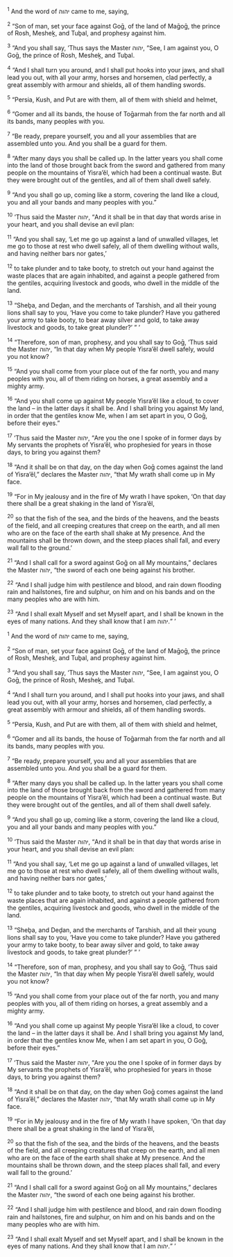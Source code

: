 <sup>1</sup> And the word of יהוה came to me, saying,

<sup>2</sup> “Son of man, set your face against Goḡ, of the land of Maḡoḡ, the prince of Rosh, Mesheḵ, and Tuḇal, and prophesy against him.

<sup>3</sup> “And you shall say, ‘Thus says the Master יהוה, “See, I am against you, O Goḡ, the prince of Rosh, Mesheḵ, and Tuḇal.

<sup>4</sup> “And I shall turn you around, and I shall put hooks into your jaws, and shall lead you out, with all your army, horses and horsemen, clad perfectly, a great assembly with armour and shields, all of them handling swords.

<sup>5</sup> “Persia, Kush, and Put are with them, all of them with shield and helmet,

<sup>6</sup> “Gomer and all its bands, the house of Toḡarmah from the far north and all its bands, many peoples with you.

<sup>7</sup> “Be ready, prepare yourself, you and all your assemblies that are assembled unto you. And you shall be a guard for them.

<sup>8</sup> “After many days you shall be called up. In the latter years you shall come into the land of those brought back from the sword and gathered from many people on the mountains of Yisra’ĕl, which had been a continual waste. But they were brought out of the gentiles, and all of them shall dwell safely.

<sup>9</sup> “And you shall go up, coming like a storm, covering the land like a cloud, you and all your bands and many peoples with you.”

<sup>10</sup> ‘Thus said the Master יהוה, “And it shall be in that day that words arise in your heart, and you shall devise an evil plan:

<sup>11</sup> “And you shall say, ‘Let me go up against a land of unwalled villages, let me go to those at rest who dwell safely, all of them dwelling without walls, and having neither bars nor gates,’

<sup>12</sup> to take plunder and to take booty, to stretch out your hand against the waste places that are again inhabited, and against a people gathered from the gentiles, acquiring livestock and goods, who dwell in the middle of the land.

<sup>13</sup> “Sheḇa, and Deḏan, and the merchants of Tarshish, and all their young lions shall say to you, ‘Have you come to take plunder? Have you gathered your army to take booty, to bear away silver and gold, to take away livestock and goods, to take great plunder?’ ” ’

<sup>14</sup> “Therefore, son of man, prophesy, and you shall say to Goḡ, ‘Thus said the Master יהוה, “In that day when My people Yisra’ĕl dwell safely, would you not know?

<sup>15</sup> “And you shall come from your place out of the far north, you and many peoples with you, all of them riding on horses, a great assembly and a mighty army.

<sup>16</sup> “And you shall come up against My people Yisra’ĕl like a cloud, to cover the land – in the latter days it shall be. And I shall bring you against My land, in order that the gentiles know Me, when I am set apart in you, O Goḡ, before their eyes.”

<sup>17</sup> ‘Thus said the Master יהוה, “Are you the one I spoke of in former days by My servants the prophets of Yisra’ĕl, who prophesied for years in those days, to bring you against them?

<sup>18</sup> “And it shall be on that day, on the day when Goḡ comes against the land of Yisra’ĕl,” declares the Master יהוה, “that My wrath shall come up in My face.

<sup>19</sup> “For in My jealousy and in the fire of My wrath I have spoken, ‘On that day there shall be a great shaking in the land of Yisra’ĕl,

<sup>20</sup> so that the fish of the sea, and the birds of the heavens, and the beasts of the field, and all creeping creatures that creep on the earth, and all men who are on the face of the earth shall shake at My presence. And the mountains shall be thrown down, and the steep places shall fall, and every wall fall to the ground.’

<sup>21</sup> “And I shall call for a sword against Goḡ on all My mountains,” declares the Master יהוה, “the sword of each one being against his brother.

<sup>22</sup> “And I shall judge him with pestilence and blood, and rain down flooding rain and hailstones, fire and sulphur, on him and on his bands and on the many peoples who are with him.

<sup>23</sup> “And I shall exalt Myself and set Myself apart, and I shall be known in the eyes of many nations. And they shall know that I am יהוה.” ’

<sup>1</sup> And the word of יהוה came to me, saying,

<sup>2</sup> “Son of man, set your face against Goḡ, of the land of Maḡoḡ, the prince of Rosh, Mesheḵ, and Tuḇal, and prophesy against him.

<sup>3</sup> “And you shall say, ‘Thus says the Master יהוה, “See, I am against you, O Goḡ, the prince of Rosh, Mesheḵ, and Tuḇal.

<sup>4</sup> “And I shall turn you around, and I shall put hooks into your jaws, and shall lead you out, with all your army, horses and horsemen, clad perfectly, a great assembly with armour and shields, all of them handling swords.

<sup>5</sup> “Persia, Kush, and Put are with them, all of them with shield and helmet,

<sup>6</sup> “Gomer and all its bands, the house of Toḡarmah from the far north and all its bands, many peoples with you.

<sup>7</sup> “Be ready, prepare yourself, you and all your assemblies that are assembled unto you. And you shall be a guard for them.

<sup>8</sup> “After many days you shall be called up. In the latter years you shall come into the land of those brought back from the sword and gathered from many people on the mountains of Yisra’ĕl, which had been a continual waste. But they were brought out of the gentiles, and all of them shall dwell safely.

<sup>9</sup> “And you shall go up, coming like a storm, covering the land like a cloud, you and all your bands and many peoples with you.”

<sup>10</sup> ‘Thus said the Master יהוה, “And it shall be in that day that words arise in your heart, and you shall devise an evil plan:

<sup>11</sup> “And you shall say, ‘Let me go up against a land of unwalled villages, let me go to those at rest who dwell safely, all of them dwelling without walls, and having neither bars nor gates,’

<sup>12</sup> to take plunder and to take booty, to stretch out your hand against the waste places that are again inhabited, and against a people gathered from the gentiles, acquiring livestock and goods, who dwell in the middle of the land.

<sup>13</sup> “Sheḇa, and Deḏan, and the merchants of Tarshish, and all their young lions shall say to you, ‘Have you come to take plunder? Have you gathered your army to take booty, to bear away silver and gold, to take away livestock and goods, to take great plunder?’ ” ’

<sup>14</sup> “Therefore, son of man, prophesy, and you shall say to Goḡ, ‘Thus said the Master יהוה, “In that day when My people Yisra’ĕl dwell safely, would you not know?

<sup>15</sup> “And you shall come from your place out of the far north, you and many peoples with you, all of them riding on horses, a great assembly and a mighty army.

<sup>16</sup> “And you shall come up against My people Yisra’ĕl like a cloud, to cover the land – in the latter days it shall be. And I shall bring you against My land, in order that the gentiles know Me, when I am set apart in you, O Goḡ, before their eyes.”

<sup>17</sup> ‘Thus said the Master יהוה, “Are you the one I spoke of in former days by My servants the prophets of Yisra’ĕl, who prophesied for years in those days, to bring you against them?

<sup>18</sup> “And it shall be on that day, on the day when Goḡ comes against the land of Yisra’ĕl,” declares the Master יהוה, “that My wrath shall come up in My face.

<sup>19</sup> “For in My jealousy and in the fire of My wrath I have spoken, ‘On that day there shall be a great shaking in the land of Yisra’ĕl,

<sup>20</sup> so that the fish of the sea, and the birds of the heavens, and the beasts of the field, and all creeping creatures that creep on the earth, and all men who are on the face of the earth shall shake at My presence. And the mountains shall be thrown down, and the steep places shall fall, and every wall fall to the ground.’

<sup>21</sup> “And I shall call for a sword against Goḡ on all My mountains,” declares the Master יהוה, “the sword of each one being against his brother.

<sup>22</sup> “And I shall judge him with pestilence and blood, and rain down flooding rain and hailstones, fire and sulphur, on him and on his bands and on the many peoples who are with him.

<sup>23</sup> “And I shall exalt Myself and set Myself apart, and I shall be known in the eyes of many nations. And they shall know that I am יהוה.” ’

